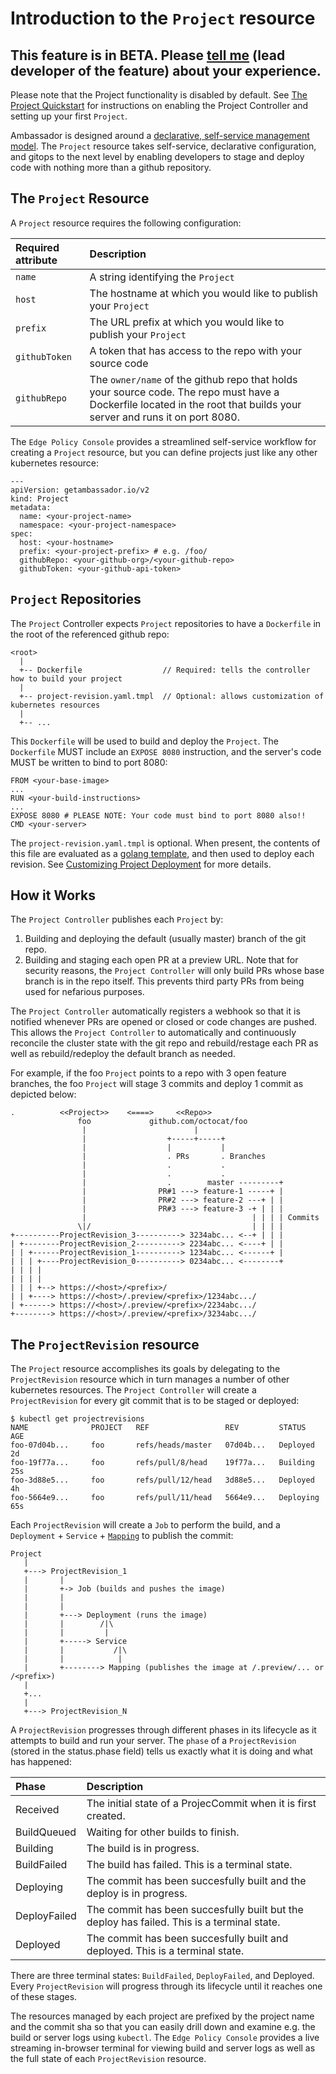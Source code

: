 # Introduction to the `Project` resource

## This feature is in BETA. Please [tell me](mailto:rhs@datawire.io?subject=Project%20CRD%20UX%20Feedback) (lead developer of the feature) about your experience.

Please note that the Project functionality is disabled by default. See [The Project Quickstart](../../../tutorials/projects/) for instructions on enabling the Project Controller and setting up your first `Project`.

Ambassador is designed around a [declarative, self-service management model](../../concepts/gitops-continuous-delivery). The `Project` resource takes self-service, declarative configuration, and gitops to the next level by enabling developers to stage and deploy code with nothing more than a github repository.

## The `Project` Resource

A `Project` resource requires the following configuration:

| Required attribute        | Description               |
| :------------------------ | :------------------------ |
| `name`                    | A string identifying the `Project` |
| `host`                    | The hostname at which you would like to publish your `Project` |
| `prefix`                  | The URL prefix at which you would like to publish your `Project` |[resource](#resources) |
| `githubToken`             | A token that has access to the repo with your source code |
| `githubRepo`              | The `owner/name` of the github repo that holds your source code. The repo must have a Dockerfile located in the root that builds your server and runs it on port 8080. |

The `Edge Policy Console` provides a streamlined self-service workflow for creating a `Project` resource, but you can define projects just like any other kubernetes resource:

```
---
apiVersion: getambassador.io/v2
kind: Project
metadata:
  name: <your-project-name>
  namespace: <your-project-namespace>
spec:
  host: <your-hostname>
  prefix: <your-project-prefix> # e.g. /foo/
  githubRepo: <your-github-org>/<your-github-repo>
  githubToken: <your-github-api-token>
```

## `Project` Repositories

The `Project` Controller expects `Project` repositories to have a `Dockerfile` in the root of the referenced github repo:

```
<root>
  |
  +-- Dockerfile                  // Required: tells the controller how to build your project
  |
  +-- project-revision.yaml.tmpl  // Optional: allows customization of kubernetes resources
  |
  +-- ...
```

This `Dockerfile` will be used to build and deploy the `Project`. The `Dockerfile` MUST include an `EXPOSE 8080` instruction, and the server's code MUST be written to bind to port 8080:

```
FROM <your-base-image>
...
RUN <your-build-instructions>
...
EXPOSE 8080 # PLEASE NOTE: Your code must bind to port 8080 also!!
CMD <your-server>
```

The `project-revision.yaml.tmpl` is optional. When present, the contents of this file are evaluated as a [golang template](https://golang.org/pkg/text/template/), and then used to deploy each revision. See [Customizing Project Deployment](../project-customization) for more details.

## How it Works

The `Project Controller` publishes each `Project` by:

1. Building and deploying the default (usually master) branch of the git repo.
2. Building and staging each open PR at a preview URL. Note that for security reasons, the `Project Controller` will only build PRs whose base branch is in the repo itself. This prevents third party PRs from being used for nefarious purposes.

The `Project Controller` automatically registers a webhook so that it is notified whenever PRs are opened or closed or code changes are pushed. This allows the `Project Controller` to automatically and continuously reconcile the cluster state with the git repo and rebuild/restage each PR as well as rebuild/redeploy the default branch as needed.

For example, if the foo `Project` points to a repo with 3 open feature branches, the foo `Project` will stage 3 commits and deploy 1 commit as depicted below:

```
.          <<Project>>    <====>     <<Repo>>
               foo             github.com/octocat/foo
                |                        |
                |                  +-----+-----+
                |                  |           |
                |                  . PRs       . Branches
                |                  .           .
                |                  .           .
                |                  .        master ---------+
                |                PR#1 ---> feature-1 -----+ |
                |                PR#2 ---> feature-2 ---+ | |
                |                PR#3 ---> feature-3 -+ | | |
                |                                     | | | | Commits
               \|/                                    | | | |
+----------ProjectRevision_3----------> 3234abc... <--+ | | |
| +--------ProjectRevision_2----------> 2234abc... <----+ | |
| | +------ProjectRevision_1----------> 1234abc... <------+ |
| | | +----ProjectRevision_0----------> 0234abc... <--------+
| | | |
| | | |
| | | +--> https://<host>/<prefix>/
| | +----> https://<host>/.preview/<prefix>/1234abc.../
| +------> https://<host>/.preview/<prefix>/2234abc.../
+--------> https://<host>/.preview/<prefix>/3234abc.../
```

## The `ProjectRevision` resource

The `Project` resource accomplishes its goals by delegating to the `ProjectRevision` resource which in turn manages a number of other kubernetes resources. The `Project Controller` will create a `ProjectRevision` for every git commit that is to be staged or deployed:

```
$ kubectl get projectrevisions
NAME              PROJECT   REF                 REV         STATUS         AGE
foo-07d04b...     foo       refs/heads/master   07d04b...   Deployed       2d
foo-19f77a...     foo       refs/pull/8/head    19f77a...   Building       25s
foo-3d88e5...     foo       refs/pull/12/head   3d88e5...   Deployed       4h
foo-5664e9...     foo       refs/pull/11/head   5664e9...   Deploying      65s
```

Each `ProjectRevision` will create a `Job` to perform the build, and a `Deployment` + `Service` + [`Mapping`](#mapping) to publish the commit:

```
Project
   |
   +---> ProjectRevision_1
   |       |
   |       +-> Job (builds and pushes the image)
   |       |
   |       |
   |       +---> Deployment (runs the image)
   |       |        /|\
   |       |         |
   |       +-----> Service
   |       |           /|\
   |       |            |
   |       +--------> Mapping (publishes the image at /.preview/... or /<prefix>)
   |
   +...
   |
   +---> ProjectRevision_N
```

A `ProjectRevision` progresses through different phases in its lifecycle as it attempts to build and run your server. The `phase` of a `ProjectRevision` (stored in the status.phase field) tells us exactly what it is doing and what has happened:

| Phase        | Description               |
| :------------| :------------------------ |
| Received     | The initial state of a ProjecCommit when it is first created. |
| BuildQueued  | Waiting for other builds to finish. |
| Building     | The build is in progress. |
| BuildFailed  | The build has failed. This is a terminal state. |
| Deploying    | The commit has been succesfully built and the deploy is in progress.
| DeployFailed | The commit has been succesfully built but the deploy has failed. This is a terminal state. |
| Deployed     | The commit has been succesfully built and deployed. This is a terminal state.

There are three terminal states: `BuildFailed`, `DeployFailed`, and
Deployed. Every `ProjectRevision` will progress through its lifecycle
until it reaches one of these stages.

The resources managed by each project are prefixed by the project name and the commit sha so that you can easily drill down and examine e.g. the build or server logs using `kubectl`. The `Edge Policy Console` provides a live streaming in-browser terminal for viewing build and server logs as well as the full state of each `ProjectRevision` resource.
